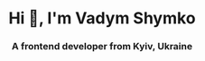 <h1 align="center">Hi 👋, I'm Vadym Shymko</h1>
<h3 align="center">A frontend developer from Kyiv, Ukraine</h3>

